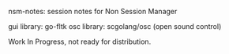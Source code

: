 nsm-notes: session notes for Non Session Manager

gui library: go-fltk
osc library: scgolang/osc (open sound control) 

Work In Progress, not ready for distribution.
